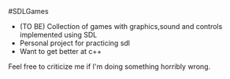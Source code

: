 #SDLGames

* (TO BE) Collection of games with graphics,sound and controls implemented using SDL
* Personal project for practicing sdl
* Want to get better at c++ 

Feel free to criticize me if I'm doing something horribly wrong.
